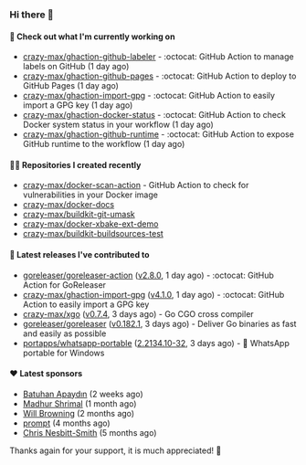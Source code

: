 ### Hi there 👋

#### 👷 Check out what I'm currently working on

- [crazy-max/ghaction-github-labeler](https://github.com/crazy-max/ghaction-github-labeler) - :octocat: GitHub Action to manage labels on GitHub (1 day ago)
- [crazy-max/ghaction-github-pages](https://github.com/crazy-max/ghaction-github-pages) - :octocat: GitHub Action to deploy to GitHub Pages (1 day ago)
- [crazy-max/ghaction-import-gpg](https://github.com/crazy-max/ghaction-import-gpg) - :octocat: GitHub Action to easily import a GPG key (1 day ago)
- [crazy-max/ghaction-docker-status](https://github.com/crazy-max/ghaction-docker-status) - :octocat: GitHub Action to check Docker system status in your workflow (1 day ago)
- [crazy-max/ghaction-github-runtime](https://github.com/crazy-max/ghaction-github-runtime) - :octocat: GitHub Action to expose GitHub runtime to the workflow (1 day ago)

#### 👨‍💻 Repositories I created recently

- [crazy-max/docker-scan-action](https://github.com/crazy-max/docker-scan-action) - GitHub Action to check for vulnerabilities in your Docker image
- [crazy-max/docker-docs](https://github.com/crazy-max/docker-docs)
- [crazy-max/buildkit-git-umask](https://github.com/crazy-max/buildkit-git-umask)
- [crazy-max/docker-xbake-ext-demo](https://github.com/crazy-max/docker-xbake-ext-demo)
- [crazy-max/buildkit-buildsources-test](https://github.com/crazy-max/buildkit-buildsources-test)

#### 🚀 Latest releases I've contributed to

- [goreleaser/goreleaser-action](https://github.com/goreleaser/goreleaser-action) ([v2.8.0](https://github.com/goreleaser/goreleaser-action/releases/tag/v2.8.0), 1 day ago) - :octocat: GitHub Action for GoReleaser
- [crazy-max/ghaction-import-gpg](https://github.com/crazy-max/ghaction-import-gpg) ([v4.1.0](https://github.com/crazy-max/ghaction-import-gpg/releases/tag/v4.1.0), 1 day ago) - :octocat: GitHub Action to easily import a GPG key
- [crazy-max/xgo](https://github.com/crazy-max/xgo) ([v0.7.4](https://github.com/crazy-max/xgo/releases/tag/v0.7.4), 3 days ago) - Go CGO cross compiler
- [goreleaser/goreleaser](https://github.com/goreleaser/goreleaser) ([v0.182.1](https://github.com/goreleaser/goreleaser/releases/tag/v0.182.1), 3 days ago) - Deliver Go binaries as fast and easily as possible
- [portapps/whatsapp-portable](https://github.com/portapps/whatsapp-portable) ([2.2134.10-32](https://github.com/portapps/whatsapp-portable/releases/tag/2.2134.10-32), 3 days ago) - 🚀 WhatsApp portable for Windows

#### ❤️ Latest sponsors
- [Batuhan Apaydın](https://github.com/developer-guy) (2 weeks ago)
- [Madhur Shrimal](https://github.com/shrimalmadhur) (1 month ago)
- [Will Browning](https://github.com/willbrowningme) (2 months ago)
- [prompt](https://github.com/pr-mpt) (4 months ago)
- [Chris Nesbitt-Smith](https://github.com/chrisns) (5 months ago)

Thanks again for your support, it is much appreciated! 🙏
